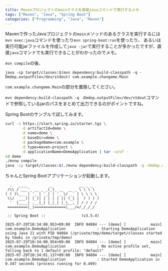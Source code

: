 ```yaml
---
title: Mavenプロジェクトのmainクラスを直接javaコマンドで実行するメモ
tags: ["Maven", "Java", "Spring Boot"]
categories: ["Programming", "Java", "Maven"]
---
```


Mavenで作ったJavaプロジェクトの`main`メソッドのあるクラスを実行するには`mvn exec:java`コマンドを使ったり`mvn spring-boot:run`を使ったり、
あるいは実行可能jarファイルを作成して`java -jar`で実行することが多かったですが、直接`java`コマンドでも実行できることがわかったのでメモ。

`mvn compile`の後、

```
java -cp target/classes:$(mvn dependency:build-classpath -q -Dmdep.outputFile=/dev/stdout) com.example.changeme.Main
```

`com.example.changeme.Main`の部分を置換してください。

`mvn dependency:build-classpath -q -Dmdep.outputFile=/dev/stdout`コマンドで参照しているjarのパスをまとめて出力できるのがポイントですね。

Spring Bootのサンプルで試してみます。

```bash
curl -s https://start.spring.io/starter.tgz \
       -d artifactId=demo \
       -d name=demo \
       -d baseDir=demo \
       -d packageName=com.example \
       -d type=maven-project \
       -d applicationName=DemoApplication | tar -xzvf -
cd demo
./mvnw compile
java -cp target/classes:$(./mvnw dependency:build-classpath -q -Dmdep.outputFile=/dev/stdout) com.example.DemoApplication
```

ちゃんとSpring Bootアプリケーションが起動します。

```
  .   ____          _            __ _ _
 /\\ / ___'_ __ _ _(_)_ __  __ _ \ \ \ \
( ( )\___ | '_ | '_| | '_ \/ _` | \ \ \ \
 \\/  ___)| |_)| | | | | || (_| |  ) ) ) )
  '  |____| .__|_| |_|_| |_\__, | / / / /
 =========|_|==============|___/=/_/_/_/

 :: Spring Boot ::                (v3.5.4)

2025-07-29T10:34:00.953+09:00  INFO 94084 --- [demo] [           main] com.example.DemoApplication              : Starting DemoApplication using Java 21 with PID 94084 (/private/tmp/demo/target/classes started by tmaki in /private/tmp/demo)
2025-07-29T10:34:00.954+09:00  INFO 94084 --- [demo] [           main] com.example.DemoApplication              : No active profile set, falling back to 1 default profile: "default"
2025-07-29T10:34:01.137+09:00  INFO 94084 --- [demo] [           main] com.example.DemoApplication              : Started DemoApplication in 0.347 seconds (process running for 0.499)
```
